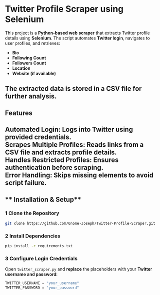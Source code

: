 # **Twitter Profile Scraper using Selenium**  

This project is a **Python-based web scraper** that extracts Twitter profile details using **Selenium**. The script automates **Twitter login**, navigates to user profiles, and retrieves:  

- **Bio**  
- **Following Count**  
- **Followers Count**  
- **Location**  
- **Website (if available)**  

The extracted data is stored in a **CSV file** for further analysis.  
---
## **Features**  
 **Automated Login:** Logs into Twitter using provided credentials.  
 **Scrapes Multiple Profiles:** Reads links from a CSV file and extracts profile details.  
 **Handles Restricted Profiles:** Ensures authentication before scraping.  
 **Error Handling:** Skips missing elements to avoid script failure.  
---

## ** Installation & Setup**  
### **1 Clone the Repository**  
```bash
git clone https://github.com/Onome-Joseph/Twitter-Profile-Scraper.git
```

### **2 Install Dependencies**    
```bash
pip install -r requirements.txt
```

### **3 Configure Login Credentials**  
Open `twitter_scraper.py` and **replace** the placeholders with your **Twitter username and password**:  
```python
TWITTER_USERNAME = "your_username"
TWITTER_PASSWORD = "your_password"
```
